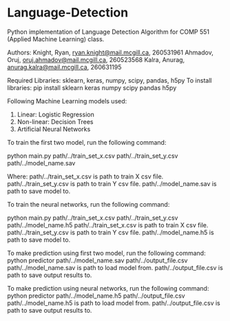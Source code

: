 # Language-Detection
Python implementation of Language Detection Algorithm for COMP 551 (Applied Machine Learning) class.

Authors:
Knight, Ryan, ryan.knight@mail.mcgill.ca, 260531961
Ahmadov, Oruj, oruj.ahmadov@mail.mcgill.ca, 260523568
Kalra, Anurag, anurag.kalra@mail.mcgill.ca, 260631195

Required Libraries: sklearn, keras, numpy, scipy, pandas, h5py
To install libraries: pip install sklearn keras numpy scipy pandas h5py

Following Machine Learning models used:

1) Linear: Logistic Regression
2) Non-linear: Decision Trees
3) Artificial Neural Networks

To train the first two model, run the following command:

python main.py   path/../train_set_x.csv   path/../train_set_y.csv   path/../model_name.sav

Where:
path/../train_set_x.csv is path to train X csv file.
path/../train_set_y.csv is path to train Y csv file.
path/../model_name.sav is path to save model to.

To train the neural networks, run the following command:

python main.py   path/../train_set_x.csv   path/../train_set_y.csv   path/../model_name.h5
path/../train_set_x.csv is path to train X csv file.
path/../train_set_y.csv is path to train Y csv file.
path/../model_name.h5 is path to save model to.

To make prediction using first two model, run the following command:
python predictor   path/../model_name.sav   path/../output_file.csv
path/../model_name.sav is path to load model from.
path/../output_file.csv is path to save output results to.

To make prediction using neural networks, run the following command:
python predictor   path/../model_name.h5   path/../output_file.csv
path/../model_name.h5 is path to load model from.
path/../output_file.csv is path to save output results to.
